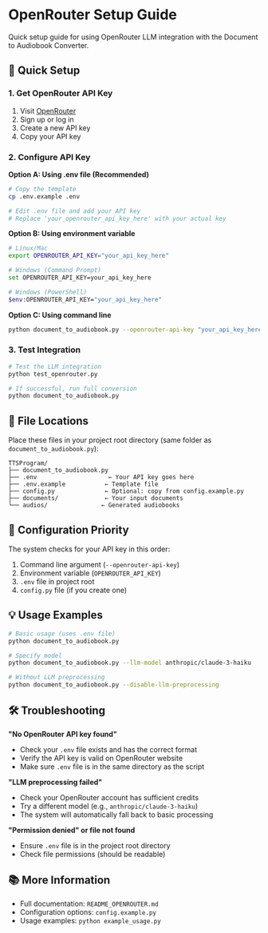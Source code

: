 # OpenRouter Setup Guide

Quick setup guide for using OpenRouter LLM integration with the Document to Audiobook Converter.

## 🚀 Quick Setup

### 1. Get OpenRouter API Key
1. Visit [OpenRouter](https://openrouter.ai/keys)
2. Sign up or log in
3. Create a new API key
4. Copy your API key

### 2. Configure API Key

**Option A: Using .env file (Recommended)**
```bash
# Copy the template
cp .env.example .env

# Edit .env file and add your API key
# Replace 'your_openrouter_api_key_here' with your actual key
```

**Option B: Using environment variable**
```bash
# Linux/Mac
export OPENROUTER_API_KEY="your_api_key_here"

# Windows (Command Prompt)
set OPENROUTER_API_KEY=your_api_key_here

# Windows (PowerShell)
$env:OPENROUTER_API_KEY="your_api_key_here"
```

**Option C: Using command line**
```bash
python document_to_audiobook.py --openrouter-api-key "your_api_key_here"
```

### 3. Test Integration
```bash
# Test the LLM integration
python test_openrouter.py

# If successful, run full conversion
python document_to_audiobook.py
```

## 📁 File Locations

Place these files in your project root directory (same folder as `document_to_audiobook.py`):

```
TTSProgram/
├── document_to_audiobook.py
├── .env                    ← Your API key goes here
├── .env.example           ← Template file
├── config.py              ← Optional: copy from config.example.py
├── documents/             ← Your input documents
└── audios/               ← Generated audiobooks
```

## 🔧 Configuration Priority

The system checks for your API key in this order:
1. Command line argument (`--openrouter-api-key`)
2. Environment variable (`OPENROUTER_API_KEY`)
3. `.env` file in project root
4. `config.py` file (if you create one)

## 💡 Usage Examples

```bash
# Basic usage (uses .env file)
python document_to_audiobook.py

# Specify model
python document_to_audiobook.py --llm-model anthropic/claude-3-haiku

# Without LLM preprocessing
python document_to_audiobook.py --disable-llm-preprocessing
```

## 🛠️ Troubleshooting

**"No OpenRouter API key found"**
- Check your `.env` file exists and has the correct format
- Verify the API key is valid on OpenRouter website
- Make sure `.env` file is in the same directory as the script

**"LLM preprocessing failed"**
- Check your OpenRouter account has sufficient credits
- Try a different model (e.g., `anthropic/claude-3-haiku`)
- The system will automatically fall back to basic processing

**"Permission denied" or file not found**
- Ensure `.env` file is in the project root directory
- Check file permissions (should be readable)

## 📚 More Information

- Full documentation: `README_OPENROUTER.md`
- Configuration options: `config.example.py`
- Usage examples: `python example_usage.py`
